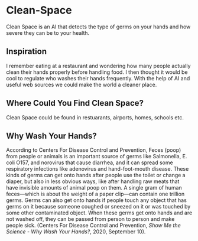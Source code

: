 # Clean-Space
Clean Space is an AI that detects the type of germs on your hands and how severe they can be to your health.

Inspiration
---
I remember eating at a restaurant and wondering how many people actually clean their hands properly before handling food. I then thought it would be cool to regulate who washes their hands frequently. With the help of AI and useful web sources we could make the world a cleaner place.

Where Could You Find Clean Space?
---
Clean Space could be found in restuarants, airports, homes, schools etc.

Why Wash Your Hands?
--- 
According to Centers For Disease Control and Prevention, Feces (poop) from people or animals is an important source of germs like Salmonella, E. coli O157, and norovirus that cause diarrhea, and it can spread some respiratory infections like adenovirus and hand-foot-mouth disease. These kinds of germs can get onto hands after people use the toilet or change a diaper, but also in less obvious ways, like after handling raw meats that have invisible amounts of animal poop on them. A single gram of human feces—which is about the weight of a paper clip—can contain one trillion germs. Germs can also get onto hands if people touch any object that has germs on it because someone coughed or sneezed on it or was touched by some other contaminated object. When these germs get onto hands and are not washed off, they can be passed from person to person and make people sick. (Centers For Disease Control and Prevention, *Show Me the Science - Why Wash Your Hands?*, 2020, September 10).